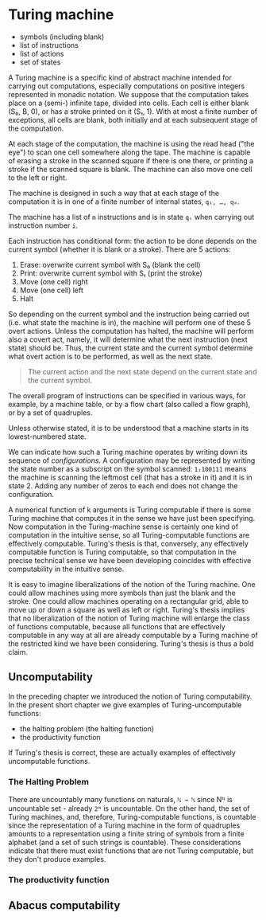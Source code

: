 # Turing machine

- symbols (including blank)
- list of instructions
- list of actions
- set of states


A Turing machine is a specific kind of abstract machine intended for carrying out computations, especially computations on positive integers represented in monadic notation. We suppose that the computation takes place on a (semi-) infinite tape, divided into cells. Each cell is either blank (S₀, B, 0), or has a stroke printed on it (S₁, 1). With at most a finite number of exceptions, all cells are blank, both initially and at each subsequent stage of the computation.

At each stage of the computation, the machine is using the read head ("the eye") to scan one cell somewhere along the tape. The machine is capable of erasing a stroke in the scanned square if there is one there, or printing a stroke if the scanned square is blank. The machine can also move one cell to the left or right.

The machine is designed in such a way that at each stage of the computation it is in one of a finite number of internal states, `q₁, …, qₘ`.

The machine has a list of `m` instructions and is in state `qᵢ` when carrying out instruction number `i`.

Each instruction has conditional form: the action to be done depends on the current symbol (whether it is blank or a stroke). There are 5 actions:
1. Erase: overwrite current symbol with S₀ (blank the cell)
2. Print: overwrite current symbol with S₁ (print the stroke)
3. Move (one cell) right
4. Move (one cell) left
5. Halt

So depending on the current symbol and the instruction being carried out (i.e. what state the machine is in), the machine will perform one of these 5 overt actions. Unless the computation has halted, the machine will perform also a covert act, namely, it will determine what the next instruction (next state) should be. Thus, the current state and the current symbol determine what overt action is to be performed, as well as the next state.

>The current action and the next state depend on the current state and the current symbol.

The overall program of instructions can be specified in various ways, for example, by a machine table, or by a flow chart (also called a flow graph), or by a set of quadruples.

Unless otherwise stated, it is to be understood that a machine starts in its lowest-numbered state.

We can indicate how such a Turing machine operates by writing down its sequence of *configurations*. A configuration may be represented by writing the state number as a subscript on the symbol scanned: `1₂100111` means the machine is scanning the leftmost cell (that has a stroke in it) and it is in state 2. Adding any number of zeros to each end does not change the configuration.


A numerical function of k arguments is Turing computable if there is some Turing machine that computes it in the sense we have just been specifying. Now computation in the Turing-machine sense is certainly one kind of computation in the intuitive sense, so all Turing-computable functions are effectively computable. Turing's thesis is that, conversely, any effectively computable function is Turing computable, so that computation in the precise technical sense we have been developing coincides with effective computability in the intuitive sense.

It is easy to imagine liberalizations of the notion of the Turing machine. One could allow machines using more symbols than just the blank and the stroke. One could allow machines operating on a rectangular grid, able to move up or down a square as well as left or right. Turing's thesis implies that no liberalization of the notion of Turing machine will enlarge the class of functions computable, because all functions that are effectively computable in any way at all are already computable by a Turing machine of the restricted kind we have been considering. Turing's thesis is thus a bold claim.

## Uncomputability

In the preceding chapter we introduced the notion of Turing computability. In the present short chapter we give examples of Turing-uncomputable functions:
- the halting problem (the halting function)
- the productivity function

If Turing's thesis is correct, these are actually examples of effectively uncomputable functions.

### The Halting Problem

There are uncountably many functions on naturals, `ℕ → ℕ` since Nᴺ is uncountable set - already `2ᴺ` is uncountable. On the other hand, the set of Turing machines, and, therefore, Turing-computable functions, is countable since the representation of a Turing machine in the form of quadruples amounts to a representation using a finite string of symbols from a finite alphabet (and a set of such strings is countable). These considerations indicate that there must exist functions that are not Turing computable, but they don't produce examples.

### The productivity function

## Abacus computability
